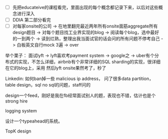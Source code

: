 - [ ] 先把educateive的课程看完，里面出现的每个概念都记录下来，以后对这些概念进行深入
- [ ] DDIA 第二部分看完
- [ ] 对每家onsite的公司 -> 在地里翻完最近两年所有onsite面筋aggregate所有design题目 -> 对每个题目找工业界实现的blog -> 阅读每个blog，选中最好的一到两个 -> 读到烂熟，整理出我当面试官的话会问的所有问题不停考自己 -> 白板英文自行mock 3遍 -> over

举个栗子：
面试lyft -> lyft喜欢考payment system -> google之 -> uber有个分布式的实现，不怎么详细，airbnb有个非常详细的SQL sharding的实现，很详细在它的blog上，采用
然后lyft onsite果然考了，秒了



Linkedin:
如何ban掉一些 malicious ip address， 问了很多data partition， table design，sql no sql的问题，staff问的

design一个feed，刚好是我在fb经常面试别人的题，表现也不错，估计也是个strong hire‍‍‍‌‌‍‌‌‌‍‍‌‍‍‍‍‌‌

logging system

设计一个typeahead的系统。

TopK design